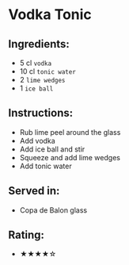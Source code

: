 # Vodka Tonic

## Ingredients:
- 5 cl `vodka`
- 10 cl `tonic water`
- 2 `lime wedges`
- 1 `ice ball`

## Instructions:
- Rub lime peel around the glass
- Add vodka
- Add ice ball and stir
- Squeeze and add lime wedges
- Add tonic water

## Served in:
- Copa de Balon glass

## Rating:
- ★★★★☆